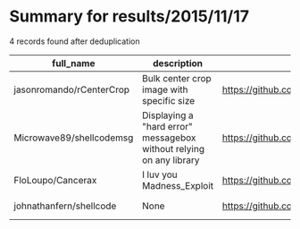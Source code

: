 
# Summary for results/2015/11/17
    
4 records found after deduplication

| full_name | description | html_url | matched_list | matched_count | pushed_at | size | stargazers_count | language | forks_count |
|--------------------------|---------------------------------------------------------------------|---------------------------------------------|----------------|-----------------|---------------------------|--------|--------------------|------------|---------------|
| jasonromando/rCenterCrop | Bulk center crop image with specific size | https://github.com/jasonromando/rCenterCrop | ['rce'] | 1 | 2015-11-17 03:55:24+00:00 | 798 | 0 | PHP | 0 |
| Microwave89/shellcodemsg | Displaying a "hard error" messagebox without relying on any library | https://github.com/Microwave89/shellcodemsg | ['shellcode'] | 1 | 2015-11-17 22:11:30+00:00 | 19197 | 2 | C | 1 |
| FloLoupo/Cancerax | I luv you Madness_Exploit | https://github.com/FloLoupo/Cancerax | ['exploit'] | 1 | 2015-11-17 19:18:58+00:00 | 0 | 0 | nan | 0 |
| johnathanfern/shellcode | None | https://github.com/johnathanfern/shellcode | ['shellcode'] | 1 | 2015-11-17 21:19:58+00:00 | 0 | 0 | | 0 |
